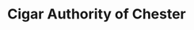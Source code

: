 ---
title: "Cigar Authority of Chester"
url: /cochranville/cigar-authority-of-chester/
shop: tobacco
---